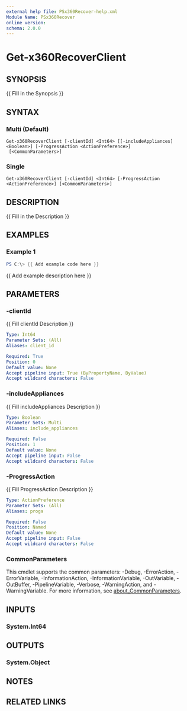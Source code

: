 ```yaml
---
external help file: PSx360Recover-help.xml
Module Name: PSx360Recover
online version:
schema: 2.0.0
---
```


# Get-x360RecoverClient

## SYNOPSIS
{{ Fill in the Synopsis }}

## SYNTAX

### Multi (Default)
```
Get-x360RecoverClient [-clientId] <Int64> [[-includeAppliances] <Boolean>] [-ProgressAction <ActionPreference>]
 [<CommonParameters>]
```

### Single
```
Get-x360RecoverClient [-clientId] <Int64> [-ProgressAction <ActionPreference>] [<CommonParameters>]
```

## DESCRIPTION
{{ Fill in the Description }}

## EXAMPLES

### Example 1
```powershell
PS C:\> {{ Add example code here }}
```

{{ Add example description here }}

## PARAMETERS

### -clientId
{{ Fill clientId Description }}

```yaml
Type: Int64
Parameter Sets: (All)
Aliases: client_id

Required: True
Position: 0
Default value: None
Accept pipeline input: True (ByPropertyName, ByValue)
Accept wildcard characters: False
```

### -includeAppliances
{{ Fill includeAppliances Description }}

```yaml
Type: Boolean
Parameter Sets: Multi
Aliases: include_appliances

Required: False
Position: 1
Default value: None
Accept pipeline input: False
Accept wildcard characters: False
```

### -ProgressAction
{{ Fill ProgressAction Description }}

```yaml
Type: ActionPreference
Parameter Sets: (All)
Aliases: proga

Required: False
Position: Named
Default value: None
Accept pipeline input: False
Accept wildcard characters: False
```

### CommonParameters
This cmdlet supports the common parameters: -Debug, -ErrorAction, -ErrorVariable, -InformationAction, -InformationVariable, -OutVariable, -OutBuffer, -PipelineVariable, -Verbose, -WarningAction, and -WarningVariable. For more information, see [about_CommonParameters](http://go.microsoft.com/fwlink/?LinkID=113216).

## INPUTS

### System.Int64

## OUTPUTS

### System.Object

## NOTES

## RELATED LINKS
